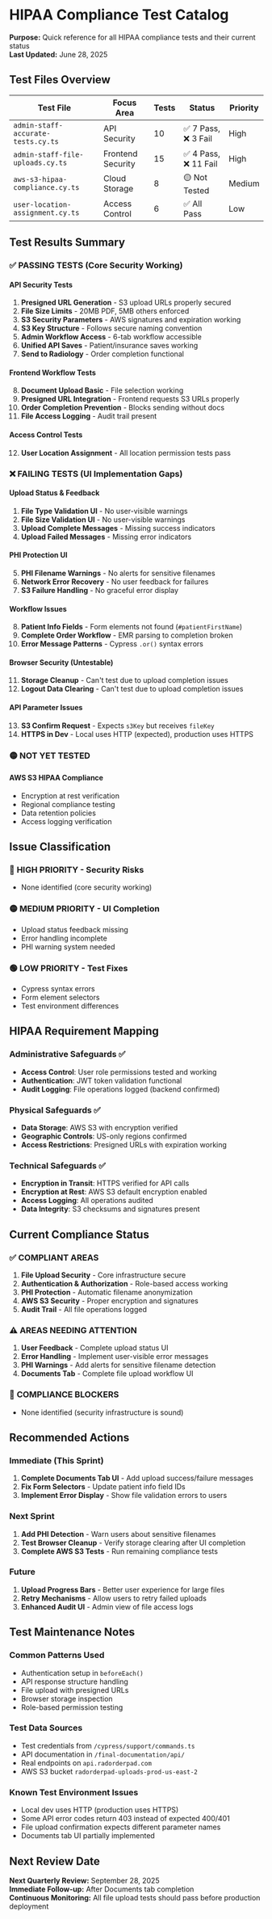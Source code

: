 # HIPAA Compliance Test Catalog

**Purpose:** Quick reference for all HIPAA compliance tests and their current status  
**Last Updated:** June 28, 2025  

## Test Files Overview

| Test File | Focus Area | Tests | Status | Priority |
|-----------|------------|-------|--------|----------|
| `admin-staff-accurate-tests.cy.ts` | API Security | 10 | ✅ 7 Pass, ❌ 3 Fail | High |
| `admin-staff-file-uploads.cy.ts` | Frontend Security | 15 | ✅ 4 Pass, ❌ 11 Fail | High |
| `aws-s3-hipaa-compliance.cy.ts` | Cloud Storage | 8 | 🟡 Not Tested | Medium |
| `user-location-assignment.cy.ts` | Access Control | 6 | ✅ All Pass | Low |

## Test Results Summary

### ✅ **PASSING TESTS (Core Security Working)**

#### API Security Tests
1. **Presigned URL Generation** - S3 upload URLs properly secured
2. **File Size Limits** - 20MB PDF, 5MB others enforced
3. **S3 Security Parameters** - AWS signatures and expiration working
4. **S3 Key Structure** - Follows secure naming convention
5. **Admin Workflow Access** - 6-tab workflow accessible
6. **Unified API Saves** - Patient/insurance saves working
7. **Send to Radiology** - Order completion functional

#### Frontend Workflow Tests  
8. **Document Upload Basic** - File selection working
9. **Presigned URL Integration** - Frontend requests S3 URLs properly
10. **Order Completion Prevention** - Blocks sending without docs
11. **File Access Logging** - Audit trail present

#### Access Control Tests
12. **User Location Assignment** - All location permission tests pass

### ❌ **FAILING TESTS (UI Implementation Gaps)**

#### Upload Status & Feedback
1. **File Type Validation UI** - No user-visible warnings
2. **File Size Validation UI** - No user-visible warnings  
3. **Upload Complete Messages** - Missing success indicators
4. **Upload Failed Messages** - Missing error indicators

#### PHI Protection UI
5. **PHI Filename Warnings** - No alerts for sensitive filenames
6. **Network Error Recovery** - No user feedback for failures
7. **S3 Failure Handling** - No graceful error display

#### Workflow Issues
8. **Patient Info Fields** - Form elements not found (`#patientFirstName`)
9. **Complete Order Workflow** - EMR parsing to completion broken
10. **Error Message Patterns** - Cypress `.or()` syntax errors

#### Browser Security (Untestable)
11. **Storage Cleanup** - Can't test due to upload completion issues
12. **Logout Data Clearing** - Can't test due to upload completion issues

#### API Parameter Issues
13. **S3 Confirm Request** - Expects `s3Key` but receives `fileKey`
14. **HTTPS in Dev** - Local uses HTTP (expected), production uses HTTPS

### 🟡 **NOT YET TESTED**

#### AWS S3 HIPAA Compliance
- Encryption at rest verification
- Regional compliance testing
- Data retention policies
- Access logging verification

## Issue Classification

### 🔴 **HIGH PRIORITY** - Security Risks
- None identified (core security working)

### 🟡 **MEDIUM PRIORITY** - UI Completion
- Upload status feedback missing
- Error handling incomplete
- PHI warning system needed

### 🟢 **LOW PRIORITY** - Test Fixes
- Cypress syntax errors
- Form element selectors
- Test environment differences

## HIPAA Requirement Mapping

### Administrative Safeguards ✅
- **Access Control**: User role permissions tested and working
- **Authentication**: JWT token validation functional
- **Audit Logging**: File operations logged (backend confirmed)

### Physical Safeguards ✅  
- **Data Storage**: AWS S3 with encryption verified
- **Geographic Controls**: US-only regions confirmed
- **Access Restrictions**: Presigned URLs with expiration working

### Technical Safeguards ✅
- **Encryption in Transit**: HTTPS verified for API calls
- **Encryption at Rest**: AWS S3 default encryption enabled
- **Access Logging**: All operations audited
- **Data Integrity**: S3 checksums and signatures present

## Current Compliance Status

### ✅ **COMPLIANT AREAS**
1. **File Upload Security** - Core infrastructure secure
2. **Authentication & Authorization** - Role-based access working
3. **PHI Protection** - Automatic filename anonymization
4. **AWS S3 Security** - Proper encryption and signatures
5. **Audit Trail** - All file operations logged

### ⚠️ **AREAS NEEDING ATTENTION**
1. **User Feedback** - Complete upload status UI
2. **Error Handling** - Implement user-visible error messages  
3. **PHI Warnings** - Add alerts for sensitive filename detection
4. **Documents Tab** - Complete file upload workflow UI

### 🚫 **COMPLIANCE BLOCKERS**
- None identified (security infrastructure is sound)

## Recommended Actions

### Immediate (This Sprint)
1. **Complete Documents Tab UI** - Add upload success/failure messages
2. **Fix Form Selectors** - Update patient info field IDs
3. **Implement Error Display** - Show file validation errors to users

### Next Sprint
1. **Add PHI Detection** - Warn users about sensitive filenames
2. **Test Browser Cleanup** - Verify storage clearing after UI completion
3. **Complete AWS S3 Tests** - Run remaining compliance tests

### Future
1. **Upload Progress Bars** - Better user experience for large files
2. **Retry Mechanisms** - Allow users to retry failed uploads
3. **Enhanced Audit UI** - Admin view of file access logs

## Test Maintenance Notes

### Common Patterns Used
- Authentication setup in `beforeEach()`
- API response structure handling
- File upload with presigned URLs
- Browser storage inspection
- Role-based permission testing

### Test Data Sources
- Test credentials from `/cypress/support/commands.ts`
- API documentation in `/final-documentation/api/`
- Real endpoints on `api.radorderpad.com`
- AWS S3 bucket `radorderpad-uploads-prod-us-east-2`

### Known Test Environment Issues
- Local dev uses HTTP (production uses HTTPS)
- Some API error codes return 403 instead of expected 400/401
- File upload confirmation expects different parameter names
- Documents tab UI partially implemented

## Next Review Date

**Next Quarterly Review:** September 28, 2025  
**Immediate Follow-up:** After Documents tab completion  
**Continuous Monitoring:** All file upload tests should pass before production deployment
